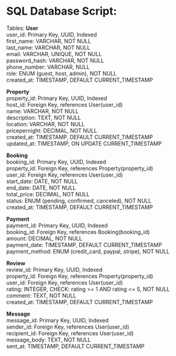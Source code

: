 
# SQL Database Script:

Tables:
**User**  
  user_id: Primary Key, UUID, Indexed  
  first_name: VARCHAR, NOT NULL  
  last_name: VARCHAR, NOT NULL  
  email: VARCHAR, UNIQUE, NOT NULL  
  password_hash: VARCHAR, NOT NULL  
  phone_number: VARCHAR, NULL  
  role: ENUM (guest, host, admin), NOT NULL  
  created_at: TIMESTAMP, DEFAULT CURRENT_TIMESTAMP  
  
**Property**  
  property_id: Primary Key, UUID, Indexed  
  host_id: Foreign Key, references User(user_id)  
  name: VARCHAR, NOT NULL  
  description: TEXT, NOT NULL  
  location: VARCHAR, NOT NULL  
  pricepernight: DECIMAL, NOT NULL  
  created_at: TIMESTAMP, DEFAULT CURRENT_TIMESTAMP  
  updated_at: TIMESTAMP, ON UPDATE CURRENT_TIMESTAMP  

**Booking**  
  booking_id: Primary Key, UUID, Indexed  
  property_id: Foreign Key, references Property(property_id)  
  user_id: Foreign Key, references User(user_id)  
  start_date: DATE, NOT NULL  
  end_date: DATE, NOT NULL  
  total_price: DECIMAL, NOT NULL  
  status: ENUM (pending, confirmed, canceled), NOT NULL  
  created_at: TIMESTAMP, DEFAULT CURRENT_TIMESTAMP  
  
**Payment**  
  payment_id: Primary Key, UUID, Indexed  
  booking_id: Foreign Key, references Booking(booking_id)  
  amount: DECIMAL, NOT NULL  
  payment_date: TIMESTAMP, DEFAULT CURRENT_TIMESTAMP  
  payment_method: ENUM (credit_card, paypal, stripe), NOT NULL  

**Review**  
  review_id: Primary Key, UUID, Indexed  
  property_id: Foreign Key, references Property(property_id)  
  user_id: Foreign Key, references User(user_id)  
  rating: INTEGER, CHECK: rating >= 1 AND rating <= 5, NOT NULL  
  comment: TEXT, NOT NULL  
  created_at: TIMESTAMP, DEFAULT CURRENT_TIMESTAMP  

**Message**  
  message_id: Primary Key, UUID, Indexed  
  sender_id: Foreign Key, references User(user_id)  
  recipient_id: Foreign Key, references User(user_id)  
  message_body: TEXT, NOT NULL  
  sent_at: TIMESTAMP, DEFAULT CURRENT_TIMESTAMP
